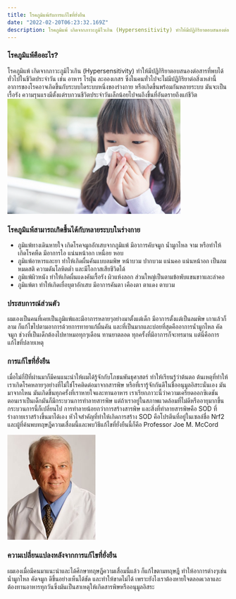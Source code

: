 ```yaml
---
title: โรคภูมิแพ้กับการแก้ไขที่ยั่งยืน
date: "2022-02-20T06:23:32.169Z"
description: โรคภูมิแพ้ เกิดจากภาวะภูมิไวเกิน (Hypersensitivity) ทำให้มีปฏิกิริยาตอบสนองต่อสารที่พบได้ทั่วไปในชีวิตประจำวัน เช่น อาหาร ไรฝุ่น ละอองเกสร ซึ่งในคนทั่วไปจะไม่มีปฏิกิริยาต่อสิ่งเหล่านี้
---
```


### โรคภูมิแพ้คืออะไร?
โรคภูมิแพ้ เกิดจากภาวะภูมิไวเกิน (Hypersensitivity) ทำให้มีปฏิกิริยาตอบสนองต่อสารที่พบได้ทั่วไปในชีวิตประจำวัน เช่น อาหาร ไรฝุ่น ละอองเกสร ซึ่งในคนทั่วไปจะไม่มีปฏิกิริยาต่อสิ่งเหล่านี้ อาการของโรคอาจเกิดขึ้นกับระบบใดระบบหนึ่งของร่างกาย หรือเกิดขึ้นพร้อมกันหลายระบบ มันจะเป็นเรื้อรัง ความรุนแรงมีตั้งแต่รบกวนชีวิตประจำวันเล็กน้อยไปจนถึงขึ้นที่อันตรายถึงแก่ชีวิต
![Allergy](./allergy.png)

### โรคภูมิแพ้สามารถเกิดขึ้นได้กับหลายระบบในร่างกาย
- ภูมิแพ้ทางเดินหายใจ เกิดโรคจมูกอักเสบจากภูมิแพ้ มีอาการคับจมูก น้ำมูกไหล จาม หรือทำให้เกิดโรคหืด มีอาการไอ แน่นหน้าอก เหนื่อย หอบ
- ภูมิแพ้อาหารและยา ทำให้เกิดผื่นคันแบบลมพิษ หน้าบวม ปากบวม แน่นคอ แน่นหน้าอก เป็นลมหมดสติ ความดันโลหิตต่ำ และมีโอกาสเสียชีวิตได้
- ภูมิแพ้ผิวหนัง ทำให้เกิดผื่นแดงคันเรื้อรัง ผิวแห้งลอก ส่วนใหญ่เป็นตามข้อพับแขนขาาและลำคอ
- ภูมิแพ้ตา ทำให้เกิดเยื่อบุตาอักเสบ มีอาการคันตา เคืองตา ตาแดง ตาบวม

### ประสบการณ์ส่วนตัว
ผมเองเป็นคนที่เคยเป็นภูมิแพ้และมีอาการหลายๆอย่างมาตั้งแต่เด็ก มีอาการตั้งแต่เป็นลมพิษ เกาแล้วก็ลาม ก็แก้ไขไปตามอาการด้วยการทายาแก้ผื่นคัน และที่เป็นมากและบ่อยที่สุดคืออาการน้ำมูกไหล คัดจมูก ช่วงที่เป็นเด็กต้องไปหาหมอทุกๆเดือน ทานยาตลอด ทุกครั้งที่มีอาการก็จะทรมาน
แต่นี่คือการแก้ไขที่ปลายเหตุ

### การแก้ไขที่ยั่งยืน
เมื่อไม่กี่ปีที่ผ่านมาก็มีคนแนะนำให้ผมได้รู้จักกับโภชนพันธุศาสตร์ ทำให้เรียนรู้ว่าต้นตอ ต้นเหตุที่ทำให้เราเกิดโรคหลายๆอย่างที่ไม่ใช่โรคติดต่อมาจากสารพิษ หรือที่เรารู้จักกันดีในชื่ออนุมูลอิสระนั่นเอง มันมาจากไหน มันเกิดขึ้นทุกครั้งที่เราหายใจและทานอาหาร เราเรียกภาวะนี้ว่าความเครียดออกซิเดชัน ตอนเราเป็นเด็กมันก็มีกระบวนการทำลายสารพิษ แต่ถ้าเราอยู่ในสภาพแวดล้อมที่ไม่ดีหรืออายุมากขึ้นกระบวนการนี้ก็เปลี่ยนไป การทำลายน้อยกว่าการสร้างสารพิษ และสิ่งที่ทำลายสารพิษคือ SOD ที่ร่างกายเราสร้างขึ้นมาได้เอง หัวใจสำคัญที่ทำให้เกิดการสร้าง SOD คือโปรตีนที่อยู่ในเซลล์ชื่อ Nrf2 และผู้ที่ค้นพบทฤษฎีความเสื่อมนี้และพบวิธีแก้ไขที่ยั่งยืนนี้ก็คือ Professor Joe M. McCord

![Professor Joe M. McCord](./dr-joe-mccord.png)

### ความเปลี่ยนแปลงหลังจากการแก้ไขที่ยั่งยืน
ผมเองเมื่อมีคนมาแนะนำและได้ศึกษาทฤษฎีความเสื่อมนี้แล้ว ก็แก้ไขตามทฤษฎี ทำให้อาการต่างๆเช่นน้ำมูกไหล คัดจมูก ดึขึ้นอย่างเห็นได้ชัด และทำให้ขาดไม่ได้ เพราะยังไงเราต้องหายใจตลอดเวลาและต้องทานอาหารทุกวันซึ่งมันเป็นสาเหตุให้เกิดสารพิษหรืออนุมูลอิสระ




